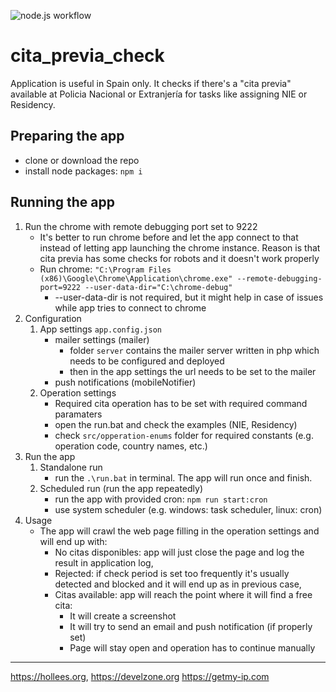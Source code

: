 ![node.js workflow](https://github.com/jholas/cita_previa_check/actions/workflows/node.js.yml/badge.svg)

# cita_previa_check
Application is useful in Spain only. It checks if there's a "cita previa" available at Policia Nacional or Extranjería for tasks like assigning NIE or Residency.

## Preparing the app
- clone or download the repo
- install node packages: `npm i`

## Running the app
1. Run the chrome with remote debugging port set to 9222
   - It's better to run chrome before and let the app connect to that instead of letting app launching the chrome instance. Reason is that cita previa has some checks for robots and it doesn't work properly
    - Run chrome: `"C:\Program Files (x86)\Google\Chrome\Application\chrome.exe" --remote-debugging-port=9222 --user-data-dir="C:\chrome-debug"`
      - --user-data-dir is not required, but it might help in case of issues while app tries to connect to chrome
2. Configuration
   1. App settings `app.config.json`
        - mailer settings (mailer)
          - folder `server` contains the mailer server written in php which needs to be configured and deployed
          - then in the app settings the url needs to be set to the mailer
        - push notifications (mobileNotifier)
   2. Operation settings
        - Required cita operation has to be set with required command paramaters
        - open the run.bat and check the examples (NIE, Residency)
        - check `src/opperation-enums` folder for required constants (e.g. operation code, country names, etc.)
3. Run the app
   1. Standalone run
        - run the `.\run.bat` in terminal. The app will run once and finish.
   2. Scheduled run (run the app repeatedly)
        - run the app with provided cron: `npm run start:cron`
        - use system scheduler (e.g. windows: task scheduler, linux: cron)
4. Usage
    - The app will crawl the web page filling in the operation settings and will end up with:
       - No citas disponibles: app will just close the page and log the result in application log,
       - Rejected: if check period is set too frequently it's usually detected and blocked and it will end up as in previous case,
       - Citas available: app will reach the point where it will find a free cita:
           - It will create a screenshot
           - It will try to send an email and push notification (if properly set)
           - Page will stay open and operation has to continue manually
---
<https://hollees.org>, <https://develzone.org> <https://getmy-ip.com>
